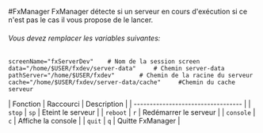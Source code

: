 #FxManager
FxManager détecte si un serveur en cours d'exécution si ce n'est pas le cas il vous propose de le lancer.

###### Vous devez remplacer les variables suivantes:
```
screenName="fxServerDev"    # Nom de la session screen
data="/home/$USER/fxdev/server-data"     # Chemin server-data
pathServer="/home/$USER/fxdev"       # Chemin de la racine du serveur
cache="/home/$USER/fxdev/server-data/cache"     #Chemin du cache serveur
```

| Fonction | Raccourci | Description |
| ---------------------------------- |
| `stop` | `sp` | Eteint le serveur |
| `reboot` | `r` | Redémarrer le serveur |
| `console` | `c` | Affiche la console |
| `quit` | `q` | Quitte FxManager |
